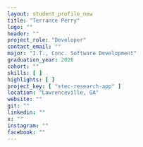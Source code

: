 ```yaml
---
layout: student_profile_new
title: "Terrance Perry"
logo: ""
header: ""
project_role: "Developer"
contact_email: ""
major: "I.T., Conc. Software Development"
graduation_year: 2020
cohort: ""
skills: [ ]
highlights: [ ]
project_key: [ "stec-research-app" ]
location: "Lawrenceville, GA"
website: ""
git: ""
linkedin: ""
x: ""
instagram: ""
facebook: ""
---
```

